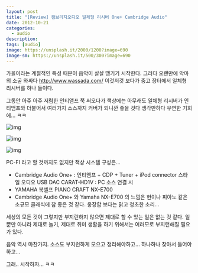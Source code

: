 ```yaml
---
layout: post
title: "[Review] 캠브리지오디오 일체형 리시버 One+ Cambridge Audio"
date: 2012-10-21
categories:
  - audio
description:
tags: [audio]
image: https://unsplash.it/2000/1200?image=690
image-sm: https://unsplash.it/500/300?image=690
---
```


가을이라는 계절적인 특성 때문이 음악이 살살 땡기기 시작한다. 그러다 오랜만에 악마의 소굴 와싸다 http://www.wassada.com/ 이것저것 보다가 중고 장터에서 일체형 리시버를 하나 들이다.

그동안 아주 아주 저렴한 인티앰프 쭉 써오다가 책상에는 아무래도 일체형 리시버가
인티앰프와 더불어서 여러가지 소스까지 커버가 되니깐 좋을 것다 생각만하다 우연한 기회에… ㅋㅋ

<!--more-->

![img](http://i947.photobucket.com/albums/ad312/tkhwang/blog1/DSC_71151.jpg)

![img](http://i947.photobucket.com/albums/ad312/tkhwang/blog1/DSC_71181.jpg)

![img](http://i947.photobucket.com/albums/ad312/tkhwang/blog1/DSC_7131.jpg)

PC-FI 라고 할 것까지도 없지만 책상 시스템 구성은…

- Cambridge Audio One+ : 인티앰프 + CDP + Tuner + iPod connector
스타일 오디오 USB DAC CARAT-HD1V : PC 소스 연결 시
- YAMAHA 북셀프 PIANO CRAFT NX-E700
- Cambridge Audio  One+ 와  Yamaha NX-E700 의 느낌은 현이나 피아노 같은 소규모 클래식에 참 좋은 것 같다. 웅장함 보다는 맑고 청초한 소리…

세상의 모든 것이 그렇지만 부지런하지 않으면 제대로 할 수 있는 일은 없는 것 같다. 일 뿐만 아니라 제대로 놀기, 제대로 취미 생활을 하기 위해서는 여러모로 부지런해질 필요가 있다.

음악 역시 마찬가지. 소스도 부지런하게 모으고 정리해야하고… 하나하나 찾아서 들어야 하고…

그래.. 시작하자… ㅋㅋ
